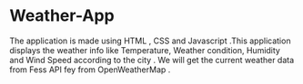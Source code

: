 # Weather-App
The application is made using HTML , CSS and Javascript .This application displays the weather info like Temperature,  Weather condition, Humidity and Wind Speed according to the city . We will get the current weather data from Fess API fey from OpenWeatherMap .

